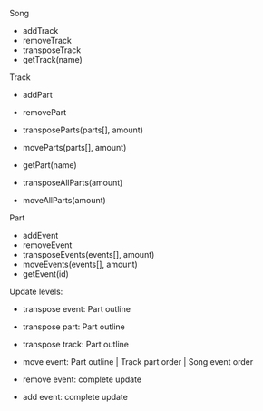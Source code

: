 Song
  - addTrack
  - removeTrack
  - transposeTrack
  - getTrack(name)


Track
  - addPart
  - removePart
  - transposeParts(parts[], amount)
  - moveParts(parts[], amount)
  - getPart(name)

  - transposeAllParts(amount)
  - moveAllParts(amount)

Part
  - addEvent
  - removeEvent
  - transposeEvents(events[], amount)
  - moveEvents(events[], amount)
  - getEvent(id)



Update levels:
  - transpose event: Part outline
  - transpose part: Part outline
  - transpose track: Part outline
  
  - move event: Part outline | Track part order | Song event order
  - remove event: complete update
  - add event: complete update